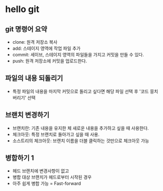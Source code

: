 # hello git

## git 명령어 요약

 - clone: 원격 저장소 복사
 - add: 스테이지 영역에 작업 파일 추가
 - commit: 세이브, 스테이지 영역의 파일들을 가지고 커밋을 만들 수 있다.
 - push: 원격 저장소에 커밋을 업로드한다.

 ## 파일의 내용 되돌리기

  - 특정 파일의 내용을 마지막 커밋으로 돌리고 싶다면 해당 파일 선택 후 '코드 뭉치 버리기' 선택

 ## 브랜치 변경하기

  - 브랜치란: 기존 내용을 유지한 체 새로운 내용을 추가하고 싶을 때 사용한다.
  - 체크아웃: 특정 브랜치로 돌아가고 싶을 때 사용.
  - 소스트리의 체크아웃: 브랜치 이름을 더블 클릭하는 것만으로 체크아웃 가능

## 병합하기 1

 - 헤드 브랜치에 변경사항이 없고
 - 병합 대상 브랜치가 헤드로부터 시작된 경우
 - 아주 쉽게 병합 가능 = Fast-forward